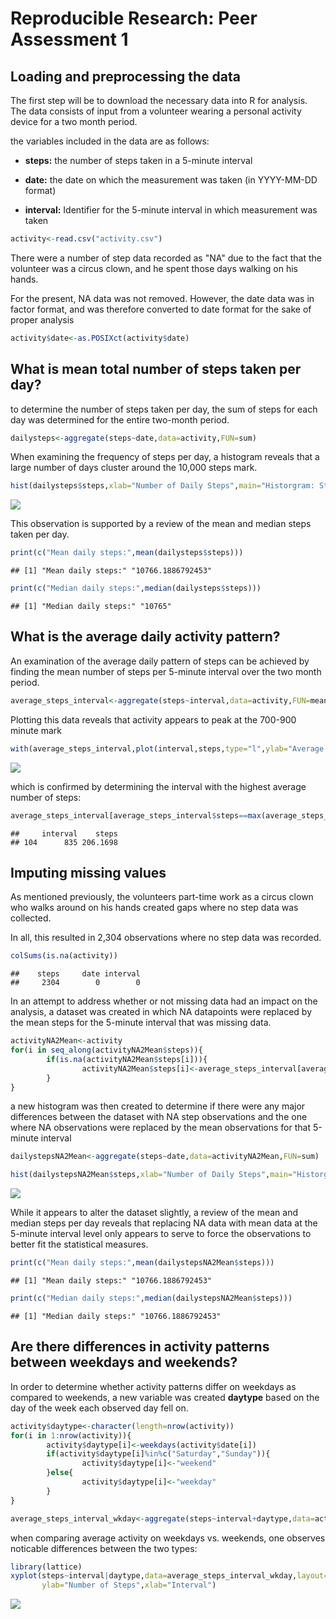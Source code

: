 # Reproducible Research: Peer Assessment 1


## Loading and preprocessing the data
The first step will be to download the necessary data into R for analysis. The 
data consists of input from a volunteer wearing a personal activity device for 
a two month period.

the variables included in the data are as follows:

- **steps:** the number of steps taken in a 5-minute interval

- **date:** the date on which the measurement was taken (in YYYY-MM-DD format)

- **interval:** Identifier for the 5-minute interval in which measurement was taken



```r
activity<-read.csv("activity.csv")
```

There were a number of step data recorded as "NA" due to the fact that the 
volunteer was a circus clown, and he spent those days walking on his hands.

For the present, NA data was not removed.  However, the date data was in factor
format, and was therefore converted to date format for the sake of proper analysis


```r
activity$date<-as.POSIXct(activity$date)
```



## What is mean total number of steps taken per day?

to determine the number of steps taken per day, the sum of steps for each day was determined for the entire two-month period.

```r
dailysteps<-aggregate(steps~date,data=activity,FUN=sum)
```

When examining the frequency of steps per day, a histogram reveals that a large number of days cluster around the 10,000 steps mark.


```r
hist(dailysteps$steps,xlab="Number of Daily Steps",main="Historgram: Steps per Day",breaks=50)
```

![](PA1_template_files/figure-html/unnamed-chunk-4-1.png) 

This observation is supported by a review of the mean and median steps taken per day.


```r
print(c("Mean daily steps:",mean(dailysteps$steps)))
```

```
## [1] "Mean daily steps:" "10766.1886792453"
```

```r
print(c("Median daily steps:",median(dailysteps$steps)))
```

```
## [1] "Median daily steps:" "10765"
```


## What is the average daily activity pattern?

An examination of the average daily pattern of steps can be achieved by finding the mean number of steps per 5-minute interval over the two month period.

```r
average_steps_interval<-aggregate(steps~interval,data=activity,FUN=mean)
```

Plotting this data reveals that activity appears to peak at the 700-900 minute mark


```r
with(average_steps_interval,plot(interval,steps,type="l",ylab="Average number of steps",xlab="5 minute interval",main="Daily Activity: mean steps per day by 5-minute interval"))
```

![](PA1_template_files/figure-html/unnamed-chunk-7-1.png) 

which is confirmed by determining the interval with the highest average number of steps:


```r
average_steps_interval[average_steps_interval$steps==max(average_steps_interval$steps),]
```

```
##     interval    steps
## 104      835 206.1698
```

## Imputing missing values

As mentioned previously, the volunteers part-time work as a circus clown who walks around on his hands created gaps where no step data was collected.

In all, this resulted in 2,304 observations where no step data was recorded.


```r
colSums(is.na(activity))
```

```
##    steps     date interval 
##     2304        0        0
```

In an attempt to address whether or not missing data had an impact on the analysis,
a dataset was created in which NA datapoints were replaced by the mean steps 
for the 5-minute interval that was missing data.


```r
activityNA2Mean<-activity
for(i in seq_along(activityNA2Mean$steps)){
        if(is.na(activityNA2Mean$steps[i])){
                activityNA2Mean$steps[i]<-average_steps_interval[average_steps_interval$interval==activityNA2Mean$interval[i],2]
        }
}
```

a new histogram was then created to determine if there were any major differences
between the dataset with NA step observations and the one where NA observations
were replaced by the mean observations for that 5-minute interval

```r
dailystepsNA2Mean<-aggregate(steps~date,data=activityNA2Mean,FUN=sum)
```

```r
hist(dailystepsNA2Mean$steps,xlab="Number of Daily Steps",main="Historgram: Steps per Day",breaks=50)
```

![](PA1_template_files/figure-html/unnamed-chunk-12-1.png) 

While it appears to alter the dataset slightly, a review of the mean and median
steps per day reveals that replacing NA data with mean data at the 5-minute interval
level only appears to serve to force the observations to better fit the statistical measures.


```r
print(c("Mean daily steps:",mean(dailystepsNA2Mean$steps)))
```

```
## [1] "Mean daily steps:" "10766.1886792453"
```

```r
print(c("Median daily steps:",median(dailystepsNA2Mean$steps)))
```

```
## [1] "Median daily steps:" "10766.1886792453"
```


## Are there differences in activity patterns between weekdays and weekends?

In order to determine whether activity patterns differ on weekdays as compared
to weekends, a new variable was created **daytype** based on the day of the week each
observed day fell on.


```r
activity$daytype<-character(length=nrow(activity))
for(i in 1:nrow(activity)){
        activity$daytype[i]<-weekdays(activity$date[i])
        if(activity$daytype[i]%in%c("Saturday","Sunday")){
                activity$daytype[i]<-"weekend"
        }else{
                activity$daytype[i]<-"weekday"
        }
}

average_steps_interval_wkday<-aggregate(steps~interval+daytype,data=activity,FUN=mean)
```


when comparing average activity on weekdays vs. weekends, one observes noticable
differences between the two types:



```r
library(lattice)
xyplot(steps~interval|daytype,data=average_steps_interval_wkday,layout=c(1,2),type="l",
       ylab="Number of Steps",xlab="Interval")
```

![](PA1_template_files/figure-html/unnamed-chunk-15-1.png) 
